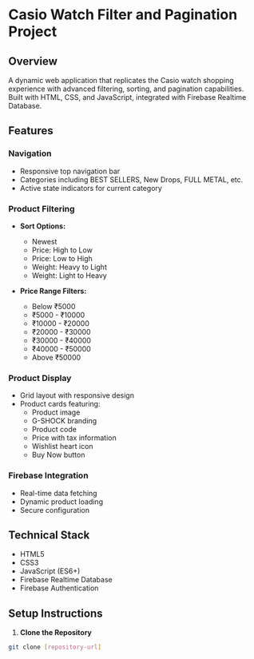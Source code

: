# Casio Watch Filter and Pagination Project

## Overview
A dynamic web application that replicates the Casio watch shopping experience with advanced filtering, sorting, and pagination capabilities. Built with HTML, CSS, and JavaScript, integrated with Firebase Realtime Database.

## Features

### Navigation
- Responsive top navigation bar
- Categories including BEST SELLERS, New Drops, FULL METAL, etc.
- Active state indicators for current category

### Product Filtering
- **Sort Options:**
  - Newest
  - Price: High to Low
  - Price: Low to High
  - Weight: Heavy to Light
  - Weight: Light to Heavy

- **Price Range Filters:**
  - Below ₹5000
  - ₹5000 - ₹10000
  - ₹10000 - ₹20000
  - ₹20000 - ₹30000
  - ₹30000 - ₹40000
  - ₹40000 - ₹50000
  - Above ₹50000

### Product Display
- Grid layout with responsive design
- Product cards featuring:
  - Product image
  - G-SHOCK branding
  - Product code
  - Price with tax information
  - Wishlist heart icon
  - Buy Now button

### Firebase Integration
- Real-time data fetching
- Dynamic product loading
- Secure configuration

## Technical Stack
- HTML5
- CSS3
- JavaScript (ES6+)
- Firebase Realtime Database
- Firebase Authentication

## Setup Instructions

1. **Clone the Repository**
```bash
git clone [repository-url]
